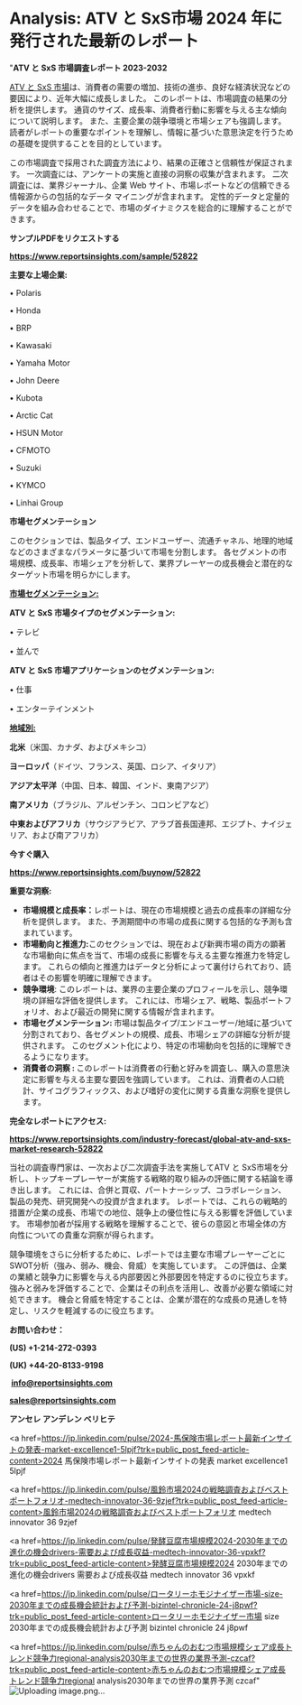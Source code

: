 # Analysis: ATV と SxS市場 2024 年に発行された最新のレポート

"<strong>ATV と SxS 市場調査レポート 2023-2032</strong>

<a href=https://www.reportsinsights.com/sample/52822>ATV と SxS 市場</a>は、消費者の需要の増加、技術の進歩、良好な経済状況などの要因により、近年大幅に成長しました。 このレポートは、市場調査の結果の分析を提供します。 通貨のサイズ、成長率、消費者行動に影響を与える主な傾向について説明します。 また、主要企業の競争環境と市場シェアも強調します。 読者がレポートの重要なポイントを理解し、情報に基づいた意思決定を行うための基礎を提供することを目的としています。

この市場調査で採用された調査方法により、結果の正確さと信頼性が保証されます。 一次調査には、アンケートの実施と直接の洞察の収集が含まれます。 二次調査には、業界ジャーナル、企業 Web サイト、市場レポートなどの信頼できる情報源からの包括的なデータ マイニングが含まれます。 定性的データと定量的データを組み合わせることで、市場のダイナミクスを総合的に理解することができます。

<strong><b>サンプルPDFをリクエストする</b></strong>

<a href=https://www.reportsinsights.com/sample/52822><strong><u>https://www.reportsinsights.com/sample/52822</u></strong></a>

<strong>主要な上場企業:</strong>

• Polaris

• Honda

• BRP

• Kawasaki

• Yamaha Motor

• John Deere

• Kubota

• Arctic Cat

• HSUN Motor

• CFMOTO

• Suzuki

• KYMCO

• Linhai Group

<strong>市場セグメンテーション</strong>

このセクションでは、製品タイプ、エンドユーザー、流通チャネル、地理的地域などのさまざまなパラメータに基づいて市場を分割します。 各セグメントの市場規模、成長率、市場シェアを分析して、業界プレーヤーの成長機会と潜在的なターゲット市場を明らかにします。

<strong><u>市場セグメンテーション</u></strong><strong><u>:</u></strong>

<strong>ATV と SxS 市場タイプのセグメンテーション:</strong>

• テレビ

• 並んで

<strong>ATV と SxS 市場アプリケーションのセグメンテーション:</strong>

• 仕事

• エンターテインメント

<strong><u>地域別</u></strong><strong><u>:</u></strong>

<strong>北米</strong>（米国、カナダ、およびメキシコ）

<strong>ヨーロッパ</strong>（ドイツ、フランス、英国、ロシア、イタリア）

<strong>アジア太平洋</strong>（中国、日本、韓国、インド、東南アジア）

<strong>南アメリカ</strong>（ブラジル、アルゼンチン、コロンビアなど）

<strong>中東およびアフリカ</strong>（サウジアラビア、アラブ首長国連邦、エジプト、ナイジェリア、および南アフリカ）

<strong>今すぐ購入</strong>

<a href=https://www.reportsinsights.com/buynow/52822><strong><u>https://www.reportsinsights.com/buynow/52822</u></strong></a>

<strong>重要な洞察:</strong>
<ul>
  <li><strong>市場規模と成長率：</strong>レポートは、現在の市場規模と過去の成長率の詳細な分析を提供します。 また、予測期間中の市場の成長に関する包括的な予測も含まれています。</li>
  <li><strong>市場動向と推進力:</strong>このセクションでは、現在および新興市場の両方の顕著な市場動向に焦点を当て、市場の成長に影響を与える主要な推進力を特定します。 これらの傾向と推進力はデータと分析によって裏付けられており、読者はその影響を明確に理解できます。</li>
  <li><strong>競争環境</strong>: このレポートは、業界の主要企業のプロフィールを示し、競争環境の詳細な評価を提供します。 これには、市場シェア、戦略、製品ポートフォリオ、および最近の開発に関する情報が含まれます。</li>
  <li><strong>市場セグメンテーション: </strong>市場は製品タイプ/エンドユーザー/地域に基づいて分割されており、各セグメントの規模、成長、市場シェアの詳細な分析が提供されます。 このセグメント化により、特定の市場動向を包括的に理解できるようになります。</li>
  <li><strong>消費者の洞察 : </strong>このレポートは消費者の行動と好みを調査し、購入の意思決定に影響を与える主要な要因を強調しています。 これは、消費者の人口統計、サイコグラフィックス、および嗜好の変化に関する貴重な洞察を提供します。</li>
</ul>
<strong>完全なレポートにアクセス:</strong>

<a href=https://www.reportsinsights.com/industry-forecast/global-atv-and-sxs-market-research-52822><strong><u><b>https://www.reportsinsights.com/industry-forecast/global-atv-and-sxs-market-research-52822</b></u></strong></a>

当社の調査専門家は、一次および二次調査手法を実施してATV と SxS市場を分析し、トップキープレーヤーが実施する戦略的取り組みの評価に関する結論を導き出します。 これには、合併と買収、パートナーシップ、コラボレーション、製品の発売、研究開発への投資が含まれます。 レポートでは、これらの戦略的措置が企業の成長、市場での地位、競争上の優位性に与える影響を評価しています。 市場参加者が採用する戦略を理解することで、彼らの意図と市場全体の方向性についての貴重な洞察が得られます。

競争環境をさらに分析するために、レポートでは主要な市場プレーヤーごとにSWOT分析（強み、弱み、機会、脅威）を実施しています。 この評価は、企業の業績と競争力に影響を与える内部要因と外部要因を特定するのに役立ちます。 強みと弱みを評価することで、企業はその利点を活用し、改善が必要な領域に対処できます。 機会と脅威を特定することは、企業が潜在的な成長の見通しを特定し、リスクを軽減するのに役立ちます。

<strong>お問い合わせ：</strong>

<strong>(US) +1-214-272-0393</strong>

<strong>(UK) +44-20-8133-9198</strong>

<strong> </strong><a href=info@reportsinsights.com><strong><u>info@reportsinsights.com</u></strong></a>

<a href=sales@reportsinsights.com><strong><u>sales@reportsinsights.com</u></strong></a>

<strong>アンセレ アンデレン ベリヒテ</strong>

<a href=https://jp.linkedin.com/pulse/2024-馬保険市場レポート最新インサイトの発表-market-excellence1-5lpjf?trk=public_post_feed-article-content>2024 馬保険市場レポート最新インサイトの発表 market excellence1 5lpjf</a>

<a href=https://jp.linkedin.com/pulse/風鈴市場2024の戦略調査およびベストポートフォリオ-medtech-innovator-36-9zjef?trk=public_post_feed-article-content>風鈴市場2024の戦略調査およびベストポートフォリオ medtech innovator 36 9zjef</a>

<a href=https://jp.linkedin.com/pulse/発酵豆腐市場規模2024-2030年までの進化の機会drivers-需要および成長収益-medtech-innovator-36-vpxkf?trk=public_post_feed-article-content>発酵豆腐市場規模2024 2030年までの進化の機会drivers 需要および成長収益 medtech innovator 36 vpxkf</a>

<a href=https://jp.linkedin.com/pulse/ロータリーホモジナイザー市場-size-2030年までの成長機会統計および予測-bizintel-chronicle-24-j8pwf?trk=public_post_feed-article-content>ロータリーホモジナイザー市場 size 2030年までの成長機会統計および予測 bizintel chronicle 24 j8pwf</a>

<a href=https://jp.linkedin.com/pulse/赤ちゃんのおむつ市場規模シェア成長トレンド競争力regional-analysis2030年までの世界の業界予測-czcaf?trk=public_post_feed-article-content>赤ちゃんのおむつ市場規模シェア成長トレンド競争力regional analysis2030年までの世界の業界予測 czcaf</a>"
![Uploading image.png…]()
